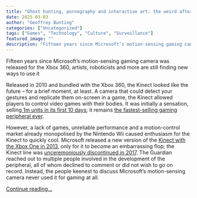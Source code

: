 ```yaml
---
title: "Ghost hunting, pornography and interactive art: the weird afterlife of Xbox Kinect"
date: 2025-03-03
author: "Geoffrey Bunting"
categories: ["Uncategorized"]
tags: ["Games", "Technology", "Culture", "Surveillance"]
featured_image: ""
description: "Fifteen years since Microsoft’s motion-sensing gaming camera was released for the Xbox 360, artists, roboticists and more are still finding new ways to use itRe..."
---
```


Fifteen years since Microsoft’s motion-sensing gaming camera was released for the Xbox 360, artists, roboticists and more are still finding new ways to use it

Released in 2010 and bundled with the Xbox 360, the Kinect looked like the future – for a brief moment, at least. A camera that could detect your gestures and replicate them on-screen in a game, the Kinect allowed players to control video games with their bodies. It was initially a sensation, selling[ 1m units in its first 10 days](https://www.theguardian.com/technology/gamesblog/2010/nov/16/kinect-sells-million-in-ten-days); it remains [the fastest-selling gaming peripheral ever](https://www.guinnessworldrecords.com/world-records/fastest-selling-gaming-peripheral).

However, a lack of games, unreliable performance and a motion-control market already monopolised by the Nintendo Wii caused enthusiasm for the Kinect to quickly cool. Microsoft released a new version of the [Kinect with the Xbox One in 2013](https://www.theguardian.com/technology/2013/may/22/xbox-one-kinect-controller-hands-on), only for it to become an embarrassing flop; the Kinect line was [unceremoniously discontinued in 2017](https://www.businessinsider.com/why-microsoft-xbox-kinect-didnt-take-off-2015-9). The Guardian reached out to multiple people involved in the development of the peripheral, all of whom declined to comment or did not wish to go on record. Instead, the people keenest to discuss Microsoft’s motion-sensing camera never used it for gaming at all.

[Continue reading...](https://www.theguardian.com/games/2025/mar/03/ghost-hunting-pornography-and-interactive-art-the-weird-afterlife-of-xbox-kinect)
